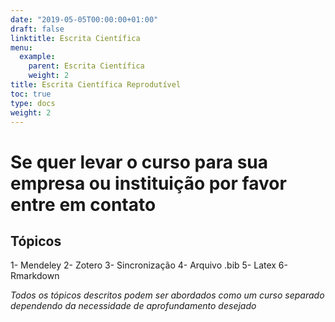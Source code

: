 ```yaml
---
date: "2019-05-05T00:00:00+01:00"
draft: false
linktitle: Escrita Científica
menu:
  example:
    parent: Escrita Científica
    weight: 2
title: Escrita Científica Reprodutível
toc: true
type: docs
weight: 2
---
```


# Se quer levar o curso para sua empresa ou instituição por favor entre em contato
## Tópicos 
1- Mendeley
2- Zotero
3- Sincronização
4- Arquivo .bib
5- Latex
6- Rmarkdown

*Todos os tópicos descritos podem ser abordados como um curso separado dependendo da necessidade de aprofundamento desejado*





